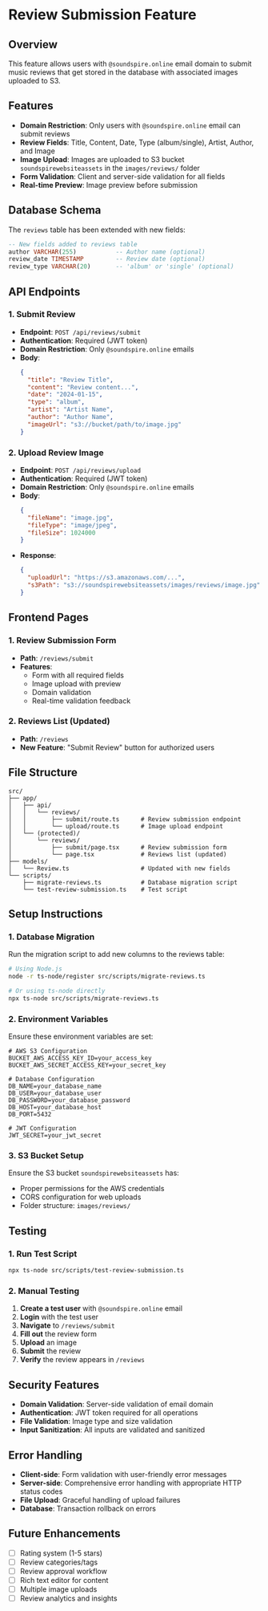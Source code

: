 # Review Submission Feature

## Overview

This feature allows users with `@soundspire.online` email domain to submit music reviews that get stored in the database with associated images uploaded to S3.

## Features

- **Domain Restriction**: Only users with `@soundspire.online` email can submit reviews
- **Review Fields**: Title, Content, Date, Type (album/single), Artist, Author, and Image
- **Image Upload**: Images are uploaded to S3 bucket `soundspirewebsiteassets` in the `images/reviews/` folder
- **Form Validation**: Client and server-side validation for all fields
- **Real-time Preview**: Image preview before submission

## Database Schema

The `reviews` table has been extended with new fields:

```sql
-- New fields added to reviews table
author VARCHAR(255)           -- Author name (optional)
review_date TIMESTAMP         -- Review date (optional)
review_type VARCHAR(20)       -- 'album' or 'single' (optional)
```

## API Endpoints

### 1. Submit Review
- **Endpoint**: `POST /api/reviews/submit`
- **Authentication**: Required (JWT token)
- **Domain Restriction**: Only `@soundspire.online` emails
- **Body**:
  ```json
  {
    "title": "Review Title",
    "content": "Review content...",
    "date": "2024-01-15",
    "type": "album",
    "artist": "Artist Name",
    "author": "Author Name",
    "imageUrl": "s3://bucket/path/to/image.jpg"
  }
  ```

### 2. Upload Review Image
- **Endpoint**: `POST /api/reviews/upload`
- **Authentication**: Required (JWT token)
- **Domain Restriction**: Only `@soundspire.online` emails
- **Body**:
  ```json
  {
    "fileName": "image.jpg",
    "fileType": "image/jpeg",
    "fileSize": 1024000
  }
  ```
- **Response**:
  ```json
  {
    "uploadUrl": "https://s3.amazonaws.com/...",
    "s3Path": "s3://soundspirewebsiteassets/images/reviews/image.jpg"
  }
  ```

## Frontend Pages

### 1. Review Submission Form
- **Path**: `/reviews/submit`
- **Features**:
  - Form with all required fields
  - Image upload with preview
  - Domain validation
  - Real-time validation feedback

### 2. Reviews List (Updated)
- **Path**: `/reviews`
- **New Feature**: "Submit Review" button for authorized users

## File Structure

```
src/
├── app/
│   ├── api/
│   │   └── reviews/
│   │       ├── submit/route.ts      # Review submission endpoint
│   │       └── upload/route.ts      # Image upload endpoint
│   └── (protected)/
│       └── reviews/
│           ├── submit/page.tsx      # Review submission form
│           └── page.tsx             # Reviews list (updated)
├── models/
│   └── Review.ts                    # Updated with new fields
└── scripts/
    ├── migrate-reviews.ts           # Database migration script
    └── test-review-submission.ts    # Test script
```

## Setup Instructions

### 1. Database Migration

Run the migration script to add new columns to the reviews table:

```bash
# Using Node.js
node -r ts-node/register src/scripts/migrate-reviews.ts

# Or using ts-node directly
npx ts-node src/scripts/migrate-reviews.ts
```

### 2. Environment Variables

Ensure these environment variables are set:

```env
# AWS S3 Configuration
BUCKET_AWS_ACCESS_KEY_ID=your_access_key
BUCKET_AWS_SECRET_ACCESS_KEY=your_secret_key

# Database Configuration
DB_NAME=your_database_name
DB_USER=your_database_user
DB_PASSWORD=your_database_password
DB_HOST=your_database_host
DB_PORT=5432

# JWT Configuration
JWT_SECRET=your_jwt_secret
```

### 3. S3 Bucket Setup

Ensure the S3 bucket `soundspirewebsiteassets` has:
- Proper permissions for the AWS credentials
- CORS configuration for web uploads
- Folder structure: `images/reviews/`

## Testing

### 1. Run Test Script

```bash
npx ts-node src/scripts/test-review-submission.ts
```

### 2. Manual Testing

1. **Create a test user** with `@soundspire.online` email
2. **Login** with the test user
3. **Navigate** to `/reviews/submit`
4. **Fill out** the review form
5. **Upload** an image
6. **Submit** the review
7. **Verify** the review appears in `/reviews`

## Security Features

- **Domain Validation**: Server-side validation of email domain
- **Authentication**: JWT token required for all operations
- **File Validation**: Image type and size validation
- **Input Sanitization**: All inputs are validated and sanitized

## Error Handling

- **Client-side**: Form validation with user-friendly error messages
- **Server-side**: Comprehensive error handling with appropriate HTTP status codes
- **File Upload**: Graceful handling of upload failures
- **Database**: Transaction rollback on errors

## Future Enhancements

- [ ] Rating system (1-5 stars)
- [ ] Review categories/tags
- [ ] Review approval workflow
- [ ] Rich text editor for content
- [ ] Multiple image uploads
- [ ] Review analytics and insights
